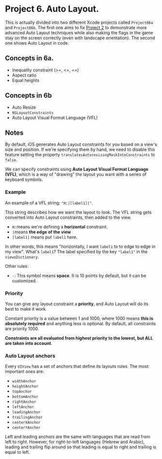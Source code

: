 
# Project 6. Auto Layout.

This is actually divided into two different Xcode projects called `Project06a` and `Project06b`. The first one aims to fix [Project 2](./../Project02) to demonstrate more advanced Auto Layout techniques while also making the flags in the game stay on the screen correctly (even with landscape orientation). The second one shows Auto Layout in code.

## Concepts in 6a.

- Inequality constraint (>=, <=, ==)
- Aspect ratio
- Equal heights


## Concepts in 6b

- Auto Resize
- `NSLayoutConstraints`
- Auto Layout Visual Format Language (VFL)

## Notes

By default, iOS generates Auto Layout constraints for you based on a view's size and position. If we're specifying them by hand, we need to disable this feature setting the property `translatesAutoresizingMaskIntoConstraints` to `false`.

We can specify constraints using **Auto Layout Visual Format Language (VFL)**, which is a way of "drawing" the layout you want with a series of keyboard symbols.

### Example

An example of a VFL string: `"H:|[label1]|"`.

This string describes how we want the layout to look. The VFL string gets converted into Auto Layout constraints, then added to the view.

* `H:`means we're defining a **horizontal** constraint.
* `|`means **the edge of the view**
* `[label1]` means put `label1` here.

In other words, this means "horizontally, I want `label1` to to edge to edge in my view". What's `label1`? The label specified by the key `"label1"` in the `viewsDictionary`.

Other rules:

* `-`: This symbol means **space**. It is 10 points by default, but it can be customized.

### Priority

You can give any layout constraint a **priority**, and Auto Layout will do its best to make it work.

Constant priority is a value between 1 and 1000, where 1000 means **this is absolutely required** and anything less is optional. By default, all constraints are priority 1000.

**Constraints are all evaluated from highest priority to the lowest, but ALL are taken into account**.

### Auto Layout anchors

Every `UIView` has a set of anchors that define its layouts rules. The most important ones are:

* `widthAnchor`
* `heightAnchor`
* `topAnchor`
* `bottomAnchor`
* `rightAnchor`
* `leftAnchor`
* `leadingAnchor`
* `trailingAnchor`
* `centerXAnchor`
* `centerYAnchor`

Left and leading anchors are the same with languages that are read from left to right. However, for right-to-left languages (Hebrew and Arabic), leading and trailing flip around so that leading is equal to right and trailing is equal to left.

